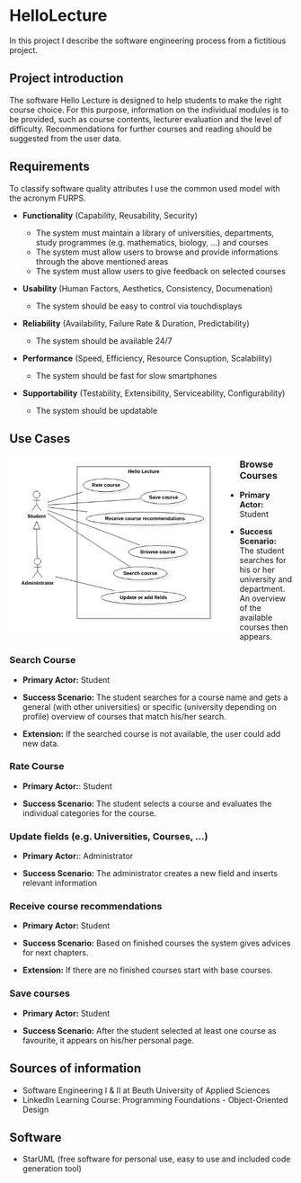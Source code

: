 # HelloLecture
In this project I describe the software engineering process from a fictitious project.

## Project introduction
The software Hello Lecture is designed to help students to make the right course choice. For this purpose, information on the individual modules is to be provided, such as course contents, lecturer evaluation and the level of difficulty. Recommendations for further courses and reading should be suggested from the user data.

## Requirements
To classify software quality attributes I use the common used model with the acronym FURPS.

* **Functionality** (Capability, Reusability, Security)
  * The system must maintain a library of universities, departments, study programmes (e.g. mathematics, biology, ...) and courses
  * The system must allow users to browse and provide informations through the above mentioned areas
  * The system must allow users to give feedback on selected courses

* **Usability** (Human Factors, Aesthetics, Consistency, Documenation)
  * The system should be easy to control via touchdisplays

* **Reliability** (Availability, Failure Rate & Duration, Predictability)
  * The system should be available 24/7

* **Performance** (Speed, Efficiency, Resource Consuption, Scalability)
  * The system should be fast for slow smartphones

* **Supportability** (Testability, Extensibility, Serviceability, Configurability)
  * The system should be updatable
  
## Use Cases

<div style="float:left;margin:0 10px 0 0">
  <img src="UseCaseDiagramScreenshot.png" width="400">
</div>

### Browse Courses
* **Primary Actor:** Student

* **Success Scenario:** The student searches for his or her university and department. An overview of the available courses then appears.

### Search Course
* **Primary Actor:** Student

* **Success Scenario:** The student searches for a course name and gets a general (with other universities) or specific (university depending on profile) overview  of courses that match his/her search.

* **Extension:** If the searched course is not available, the user could add new data.

### Rate Course
* **Primary Actor:**: Student

* **Success Scenario:** The student selects a course and evaluates the individual categories for the course.

### Update fields (e.g. Universities, Courses, ...)
* **Primary Actor:**: Administrator

* **Success Scenario:** The administrator creates a new field and inserts relevant information

### Receive course recommendations
* **Primary Actor:** Student

* **Success Scenario:** Based on finished courses the system gives advices for next chapters.

* **Extension:** If there are no finished courses start with base courses.

### Save courses
* **Primary Actor:** Student

* **Success Scenario:** After the student selected at least one course as favourite, it appears on his/her personal page.

## Sources of information
* Software Engineering I & II at Beuth University of Applied Sciences
* LinkedIn Learning Course: Programming Foundations - Object-Oriented Design

## Software
* StarUML (free software for personal use, easy to use and included code generation tool)
